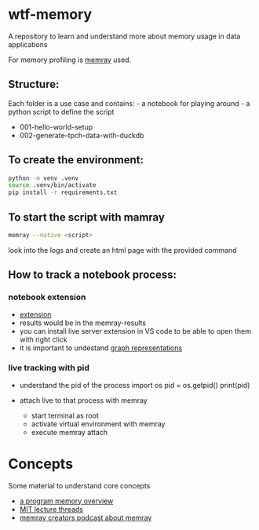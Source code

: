 # wtf-memory
A repository to learn and understand more about memory usage in data applications

For memory profiling is [memray](https://github.com/bloomberg/memray) used. 

## Structure:
Each folder is a use case and contains:
    - a notebook for playing around
    - a python script to define the script


- 001-hello-world-setup
- 002-generate-tpch-data-with-duckdb


## To create the environment:
```bash
python -m venv .venv
source .venv/bin/activate
pip install -r requirements.txt
```

## To start the script with mamray
```bash
memray --native <script>
```

look into the logs and create an html page with the provided command

## How to track a notebook process:

### notebook extension
- [extension](https://bloomberg.github.io/memray/jupyter_magic.html)
- results would be in the memray-results 
- you can install live server extension in VS code to be able to open them with right click
- it is important to undestand [graph representations](https://bloomberg.github.io/memray/flamegraph.html)

### live tracking with pid
- understand the pid of the process
import os
pid = os.getpid()
print(pid)

- attach live to that process with memray
    - start terminal as root 
    - activate virtual environment with memray
    - execute memray attach <pid>


# Concepts 
Some material to understand core concepts

- [a program memory overview](https://www.youtube.com/watch?v=5OJRqkYbK-4)
- [MIT lecture threads](https://youtu.be/gA4YXUJX7t8?t=281)
- [memray creators podcast about memray](https://www.youtube.com/watch?v=wn_2e33KaYQ)



